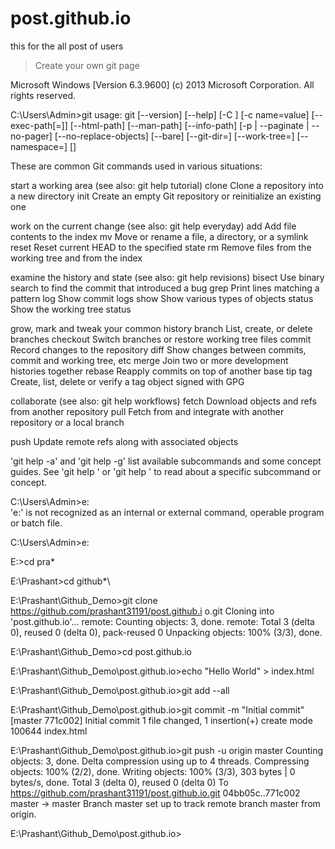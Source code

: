 # post.github.io
this for the all post of users



>Create your own git page

Microsoft Windows [Version 6.3.9600]
(c) 2013 Microsoft Corporation. All rights reserved.

C:\Users\Admin>git
usage: git [--version] [--help] [-C <path>] [-c name=value]
           [--exec-path[=<path>]] [--html-path] [--man-path] [--info-path]
           [-p | --paginate | --no-pager] [--no-replace-objects] [--bare]
           [--git-dir=<path>] [--work-tree=<path>] [--namespace=<name>]
           <command> [<args>]

These are common Git commands used in various situations:

start a working area (see also: git help tutorial)
   clone      Clone a repository into a new directory
   init       Create an empty Git repository or reinitialize an existing one

work on the current change (see also: git help everyday)
   add        Add file contents to the index
   mv         Move or rename a file, a directory, or a symlink
   reset      Reset current HEAD to the specified state
   rm         Remove files from the working tree and from the index

examine the history and state (see also: git help revisions)
   bisect     Use binary search to find the commit that introduced a bug
   grep       Print lines matching a pattern
   log        Show commit logs
   show       Show various types of objects
   status     Show the working tree status

grow, mark and tweak your common history
   branch     List, create, or delete branches
   checkout   Switch branches or restore working tree files
   commit     Record changes to the repository
   diff       Show changes between commits, commit and working tree, etc
   merge      Join two or more development histories together
   rebase     Reapply commits on top of another base tip
   tag        Create, list, delete or verify a tag object signed with GPG

collaborate (see also: git help workflows)
   fetch      Download objects and refs from another repository
   pull       Fetch from and integrate with another repository or a local branch

   push       Update remote refs along with associated objects

'git help -a' and 'git help -g' list available subcommands and some
concept guides. See 'git help <command>' or 'git help <concept>'
to read about a specific subcommand or concept.

C:\Users\Admin>e:\
'e:\' is not recognized as an internal or external command,
operable program or batch file.

C:\Users\Admin>e:

E:\>cd pra*

E:\Prashant>cd github*\

E:\Prashant\Github_Demo>git clone https://github.com/prashant31191/post.github.i
o.git
Cloning into 'post.github.io'...
remote: Counting objects: 3, done.
remote: Total 3 (delta 0), reused 0 (delta 0), pack-reused 0
Unpacking objects: 100% (3/3), done.

E:\Prashant\Github_Demo>cd post.github.io

E:\Prashant\Github_Demo\post.github.io>echo "Hello World" > index.html

E:\Prashant\Github_Demo\post.github.io>git add --all

E:\Prashant\Github_Demo\post.github.io>git commit -m "Initial commit"
[master 771c002] Initial commit
 1 file changed, 1 insertion(+)
 create mode 100644 index.html

E:\Prashant\Github_Demo\post.github.io>git push -u origin master
Counting objects: 3, done.
Delta compression using up to 4 threads.
Compressing objects: 100% (2/2), done.
Writing objects: 100% (3/3), 303 bytes | 0 bytes/s, done.
Total 3 (delta 0), reused 0 (delta 0)
To https://github.com/prashant31191/post.github.io.git
   04bb05c..771c002  master -> master
Branch master set up to track remote branch master from origin.

E:\Prashant\Github_Demo\post.github.io>
